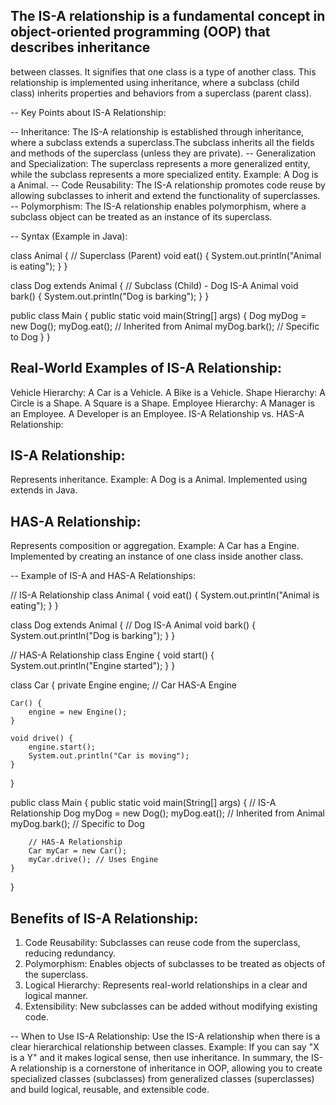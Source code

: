 ## The IS-A relationship is a fundamental concept in object-oriented programming (OOP) that describes inheritance 
   between classes. It signifies that one class is a type of another class. This relationship is implemented using 
   inheritance, where a subclass (child class) inherits properties and behaviors from a superclass (parent class).

-- Key Points about IS-A Relationship:

-- Inheritance:
   The IS-A relationship is established through inheritance, where a subclass extends a superclass.The subclass inherits 
   all the fields and methods of the superclass (unless they are private).
-- Generalization and Specialization:
   The superclass represents a more generalized entity, while the subclass represents a more specialized entity.
   Example: A Dog is a Animal.
-- Code Reusability:
   The IS-A relationship promotes code reuse by allowing subclasses to inherit and extend the functionality of superclasses.
-- Polymorphism:
   The IS-A relationship enables polymorphism, where a subclass object can be treated as an instance of its superclass.

-- Syntax (Example in Java):

class Animal { // Superclass (Parent)
void eat() {
System.out.println("Animal is eating");
}
}

class Dog extends Animal { // Subclass (Child) - Dog IS-A Animal
void bark() {
System.out.println("Dog is barking");
}
}

public class Main {
public static void main(String[] args) {
Dog myDog = new Dog();
myDog.eat(); // Inherited from Animal
myDog.bark(); // Specific to Dog
}
}

## Real-World Examples of IS-A Relationship:

Vehicle Hierarchy:
A Car is a Vehicle.
A Bike is a Vehicle.
Shape Hierarchy:
A Circle is a Shape.
A Square is a Shape.
Employee Hierarchy:
A Manager is an Employee.
A Developer is an Employee.
IS-A Relationship vs. HAS-A Relationship:

## IS-A Relationship:
   Represents inheritance.
   Example: A Dog is a Animal.
   Implemented using extends in Java.
## HAS-A Relationship:
   Represents composition or aggregation.
   Example: A Car has a Engine.
   Implemented by creating an instance of one class inside another class.

-- Example of IS-A and HAS-A Relationships:

// IS-A Relationship
class Animal {
void eat() {
System.out.println("Animal is eating");
}
}

class Dog extends Animal { // Dog IS-A Animal
void bark() {
System.out.println("Dog is barking");
}
}

// HAS-A Relationship
class Engine {
void start() {
System.out.println("Engine started");
}
}

class Car {
private Engine engine; // Car HAS-A Engine

    Car() {
        engine = new Engine();
    }

    void drive() {
        engine.start();
        System.out.println("Car is moving");
    }
}

public class Main {
public static void main(String[] args) {
// IS-A Relationship
Dog myDog = new Dog();
myDog.eat(); // Inherited from Animal
myDog.bark(); // Specific to Dog

        // HAS-A Relationship
        Car myCar = new Car();
        myCar.drive(); // Uses Engine
    }
}

## Benefits of IS-A Relationship:

1. Code Reusability:
   Subclasses can reuse code from the superclass, reducing redundancy.
2. Polymorphism:
   Enables objects of subclasses to be treated as objects of the superclass.
3. Logical Hierarchy:
   Represents real-world relationships in a clear and logical manner.
4. Extensibility:
   New subclasses can be added without modifying existing code.

-- When to Use IS-A Relationship:
   Use the IS-A relationship when there is a clear hierarchical relationship between classes.
   Example: If you can say "X is a Y" and it makes logical sense, then use inheritance.
   In summary, the IS-A relationship is a cornerstone of inheritance in OOP, allowing you to create specialized classes 
   (subclasses) from generalized classes (superclasses) and build logical, reusable, and extensible code.

